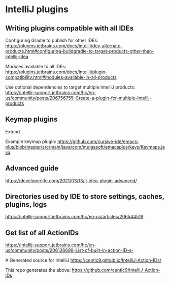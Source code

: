 # IntelliJ plugins

## Writing plugins compatible with all IDEs

Configuring Gradle to publish for other IDEs:
https://plugins.jetbrains.com/docs/intellij/dev-alternate-products.html#configuring-buildgradle-to-target-products-other-than-intellij-idea

Modules available to all IDEs:
https://plugins.jetbrains.com/docs/intellij/plugin-compatibility.html#modules-available-in-all-products

Use optional dependencies to target multiple IntelliJ products:
https://intellij-support.jetbrains.com/hc/en-us/community/posts/206756755-Create-a-plugin-for-multiple-Intellij-products

## Keymap plugins

Extend

Example keymap plugin:
https://github.com/cursive-ide/emacs-plus/blob/master/src/main/java/com/mulgasoft/emacsplus/keys/Keymaps.java

## Advanced guide

https://developerlife.com/2021/03/13/ij-idea-plugin-advanced/


## Directories used by IDE to store settings, caches, plugins, logs

https://intellij-support.jetbrains.com/hc/en-us/articles/206544519

## Get list of all ActionIDs

https://intellij-support.jetbrains.com/hc/en-us/community/posts/206126699-List-of-built-in-action-ID-s-

A Generated source for IntelliJ
https://centic9.github.io/IntelliJ-Action-IDs/

This repo generates the above:
https://github.com/centic9/IntelliJ-Action-IDs

